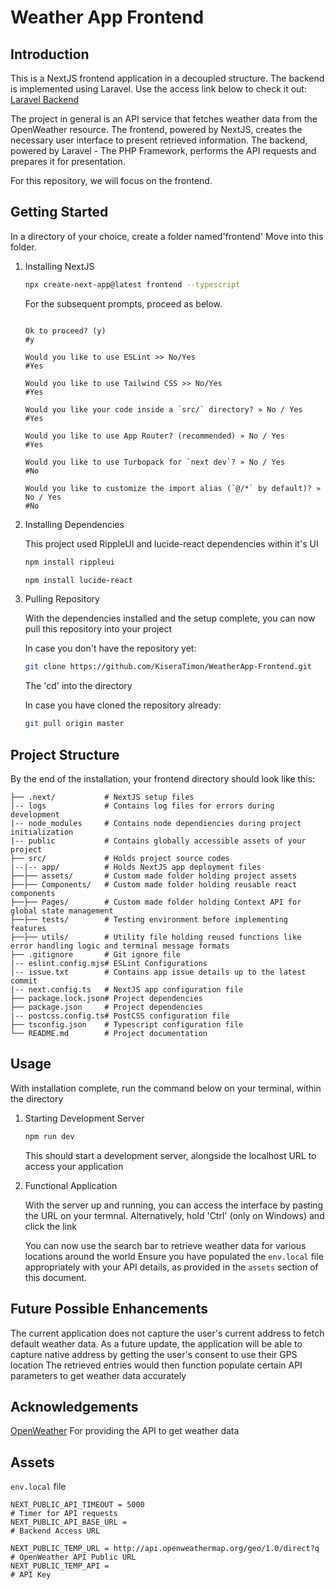 # Weather App Frontend

## Introduction

This is a NextJS frontend application in a decoupled structure. The backend is implemented using Laravel.
Use the access link below to check it out:
[Laravel Backend](https://github.com/KiseraTimon/WeatherApp-Backend.git)

The project in general is an API service that fetches weather data from the OpenWeather resource.
The frontend, powered by NextJS, creates the necessary user interface to present retrieved information.
The backend, powered by Laravel - The PHP Framework, performs the API requests and prepares it for presentation.

For this repository, we will focus on the frontend.

## Getting Started

In a directory of your choice, create a folder named'frontend'
Move into this folder.

1. Installing NextJS

    ```bash
    npx create-next-app@latest frontend --typescript
    ```

    For the subsequent prompts, proceed as below.

    ```t

    Ok to proceed? (y)
    #y

    Would you like to use ESLint >> No/Yes
    #Yes

    Would you like to use Tailwind CSS >> No/Yes
    #Yes

    Would you like your code inside a `src/` directory? » No / Yes
    #Yes

    Would you like to use App Router? (recommended) » No / Yes
    #Yes

    Would you like to use Turbopack for `next dev`? » No / Yes
    #No

    Would you like to customize the import alias (`@/*` by default)? » No / Yes
    #No

    ```

2. Installing Dependencies

    This project used RippleUI and lucide-react dependencies within it's UI

    ```bash
    npm install rippleui
    ```

    ```bash
    npm install lucide-react
    ```

3. Pulling Repository

    With the dependencies installed and the setup complete, you can now pull this repository into your project

    In case you don't have the repository yet:

    ```bash
    git clone https://github.com/KiseraTimon/WeatherApp-Frontend.git
    ```

    The 'cd' into the directory

    In case you have cloned the repository already:

    ```bash
    git pull origin master
    ```

## Project Structure

By the end of the installation, your frontend directory should look like this:

```t
├── .next/           # NextJS setup files
|-- logs             # Contains log files for errors during development
|-- node_modules     # Contains node dependiencies during project initialization
|-- public           # Contains globally accessible assets of your project
├── src/             # Holds project source codes
|--|-- app/          # Holds NextJS app deployment files
├──├── assets/       # Custom made folder holding project assets
├──├── Components/   # Custom made folder holding reusable react components
├──├── Pages/        # Custom made folder holding Context API for global state management
├──├── tests/        # Testing environment before implementing features
├──├── utils/        # Utility file holding reused functions like error handling logic and terminal message formats
├── .gitignore       # Git ignore file
|-- eslint.config.mjs# ESLint Configurations
|-- issue.txt        # Contains app issue details up to the latest commit
|-- next.config.ts   # NextJS app configuration file
├── package.lock.json# Project dependencies
├── package.json     # Project dependencies
|-- postcss.config.ts# PostCSS configuration file
├── tsconfig.json    # Typescript configuration file
└── README.md        # Project documentation
```

## Usage

With installation complete, run the command below on your terminal, within the directory

1. Starting Development Server

    ```bash
    npm run dev
    ```

    This should start a development server, alongside the localhost URL to access your application

2. Functional Application

    With the server up and running, you can access the interface by pasting the URL on your termnal.
    Alternatively, hold 'Ctrl' (only on Windows) and click the link

    You can now use the search bar to retrieve weather data for various locations around the world
    Ensure you have populated the `env.local` file appropriately with your API details, as provided in the `assets` section of this document.

## Future Possible Enhancements

The current application does not capture the user's current address to fetch default weather data.
As a future update, the application will be able to capture native address by getting the user's consent to use their GPS location
The retrieved entries would then function populate certain API parameters to get weather data accurately

## Acknowledgements

[OpenWeather](https://openweathermap.org/) For providing the API to get weather data

## Assets

`env.local` file

```t
NEXT_PUBLIC_API_TIMEOUT = 5000                                              # Timer for API requests
NEXT_PUBLIC_API_BASE_URL =                                                  # Backend Access URL

NEXT_PUBLIC_TEMP_URL = http://api.openweathermap.org/geo/1.0/direct?q       # OpenWeather API Public URL
NEXT_PUBLIC_TEMP_API =                                                      # API Key
```
